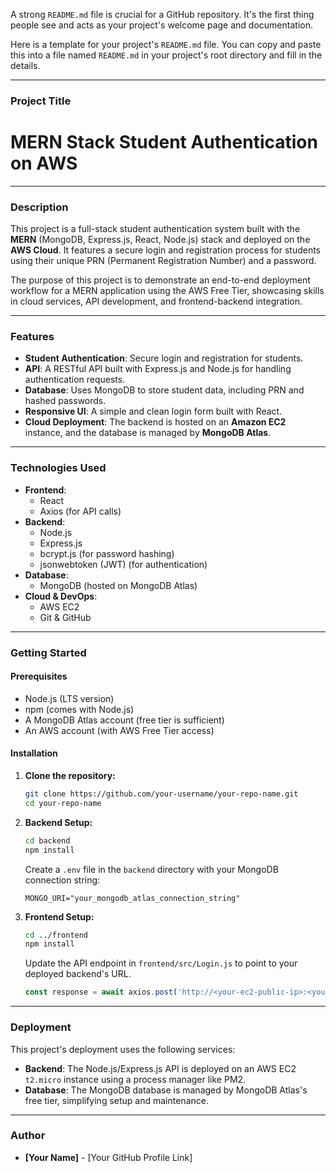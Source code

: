 A strong `README.md` file is crucial for a GitHub repository. It's the first thing people see and acts as your project's welcome page and documentation.

Here is a template for your project's `README.md` file. You can copy and paste this into a file named `README.md` in your project's root directory and fill in the details.

-----

### Project Title

# MERN Stack Student Authentication on AWS

-----

### Description

This project is a full-stack student authentication system built with the **MERN** (MongoDB, Express.js, React, Node.js) stack and deployed on the **AWS Cloud**. It features a secure login and registration process for students using their unique PRN (Permanent Registration Number) and a password.

The purpose of this project is to demonstrate an end-to-end deployment workflow for a MERN application using the AWS Free Tier, showcasing skills in cloud services, API development, and frontend-backend integration.

-----

### Features

  * **Student Authentication**: Secure login and registration for students.
  * **API**: A RESTful API built with Express.js and Node.js for handling authentication requests.
  * **Database**: Uses MongoDB to store student data, including PRN and hashed passwords.
  * **Responsive UI**: A simple and clean login form built with React.
  * **Cloud Deployment**: The backend is hosted on an **Amazon EC2** instance, and the database is managed by **MongoDB Atlas**.

-----

### Technologies Used

  * **Frontend**:
      * React
      * Axios (for API calls)
  * **Backend**:
      * Node.js
      * Express.js
      * bcrypt.js (for password hashing)
      * jsonwebtoken (JWT) (for authentication)
  * **Database**:
      * MongoDB (hosted on MongoDB Atlas)
  * **Cloud & DevOps**:
      * AWS EC2
      * Git & GitHub

-----

### Getting Started

#### Prerequisites

  * Node.js (LTS version)
  * npm (comes with Node.js)
  * A MongoDB Atlas account (free tier is sufficient)
  * An AWS account (with AWS Free Tier access)

#### Installation

1.  **Clone the repository:**
    ```bash
    git clone https://github.com/your-username/your-repo-name.git
    cd your-repo-name
    ```
2.  **Backend Setup:**
    ```bash
    cd backend
    npm install
    ```
    Create a `.env` file in the `backend` directory with your MongoDB connection string:
    ```
    MONGO_URI="your_mongodb_atlas_connection_string"
    ```
3.  **Frontend Setup:**
    ```bash
    cd ../frontend
    npm install
    ```
    Update the API endpoint in `frontend/src/Login.js` to point to your deployed backend's URL.
    ```javascript
    const response = await axios.post('http://<your-ec2-public-ip>:<your-api-port>/api/auth/login', ...);
    ```

-----

### Deployment

This project's deployment uses the following services:

  * **Backend**: The Node.js/Express.js API is deployed on an AWS EC2 `t2.micro` instance using a process manager like PM2.
  * **Database**: The MongoDB database is managed by MongoDB Atlas's free tier, simplifying setup and maintenance.

-----

### Author

  * **[Your Name]** - [Your GitHub Profile Link]
